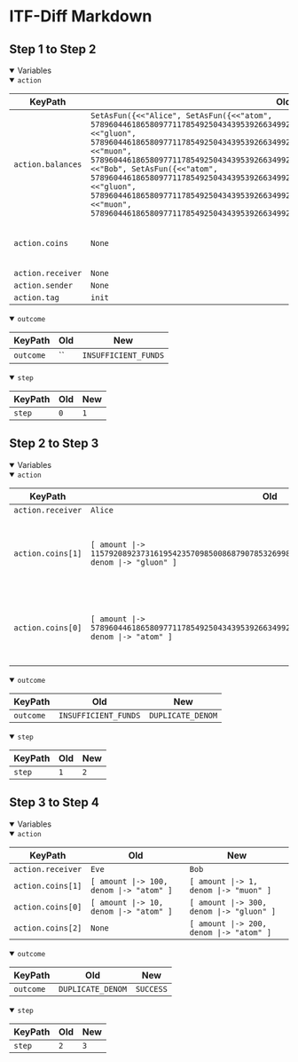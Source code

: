 # ITF-Diff Markdown

## Step 1 to Step 2

<details open>

<summary>Variables</summary>

<details open>

<summary><code>action</code></summary>


|KeyPath|Old|New|
|-|-|-|
|`action.balances`|`SetAsFun({<<"Alice", SetAsFun({<<"atom", 57896044618658097711785492504343953926634992332820282019728792003956564819967>>, <<"gluon", 57896044618658097711785492504343953926634992332820282019728792003956564819967>>, <<"muon", 57896044618658097711785492504343953926634992332820282019728792003956564819967>>})>>, <<"Bob", SetAsFun({<<"atom", 57896044618658097711785492504343953926634992332820282019728792003956564819967>>, <<"gluon", 57896044618658097711785492504343953926634992332820282019728792003956564819967>>, <<"muon", 57896044618658097711785492504343953926634992332820282019728792003956564819967>>})>>})`|`None`|
|`action.coins`|`None`|`<<[ amount \|-> 57896044618658097711785492504343953926634992332820282019728792003956564819968, denom \|-> "atom" ], [ amount \|-> 115792089237316195423570985008687907853269984665640564039457584007913129639937, denom \|-> "gluon" ]>>`|
|`action.receiver`|`None`|`"Alice"`|
|`action.sender`|`None`|`"Bob"`|
|`action.tag`|`init`|`send`|

</details>
<details open>

<summary><code>outcome</code></summary>


|KeyPath|Old|New|
|-|-|-|
|`outcome`|``|`INSUFFICIENT_FUNDS`|

</details>
<details open>

<summary><code>step</code></summary>


|KeyPath|Old|New|
|-|-|-|
|`step`|`0`|`1`|

</details>

</details>

## Step 2 to Step 3

<details open>

<summary>Variables</summary>

<details open>

<summary><code>action</code></summary>


|KeyPath|Old|New|
|-|-|-|
|`action.receiver`|`Alice`|`Eve`|
|`action.coins[1]`|`[ amount \|-> 115792089237316195423570985008687907853269984665640564039457584007913129639937, denom \|-> "gluon" ]`|`[ amount \|-> 100, denom \|-> "atom" ]`|
|`action.coins[0]`|`[ amount \|-> 57896044618658097711785492504343953926634992332820282019728792003956564819968, denom \|-> "atom" ]`|`[ amount \|-> 10, denom \|-> "atom" ]`|

</details>
<details open>

<summary><code>outcome</code></summary>


|KeyPath|Old|New|
|-|-|-|
|`outcome`|`INSUFFICIENT_FUNDS`|`DUPLICATE_DENOM`|

</details>
<details open>

<summary><code>step</code></summary>


|KeyPath|Old|New|
|-|-|-|
|`step`|`1`|`2`|

</details>

</details>

## Step 3 to Step 4

<details open>

<summary>Variables</summary>

<details open>

<summary><code>action</code></summary>


|KeyPath|Old|New|
|-|-|-|
|`action.receiver`|`Eve`|`Bob`|
|`action.coins[1]`|`[ amount \|-> 100, denom \|-> "atom" ]`|`[ amount \|-> 1, denom \|-> "muon" ]`|
|`action.coins[0]`|`[ amount \|-> 10, denom \|-> "atom" ]`|`[ amount \|-> 300, denom \|-> "gluon" ]`|
|`action.coins[2]`|`None`|`[ amount \|-> 200, denom \|-> "atom" ]`|

</details>
<details open>

<summary><code>outcome</code></summary>


|KeyPath|Old|New|
|-|-|-|
|`outcome`|`DUPLICATE_DENOM`|`SUCCESS`|

</details>
<details open>

<summary><code>step</code></summary>


|KeyPath|Old|New|
|-|-|-|
|`step`|`2`|`3`|

</details>

</details>

